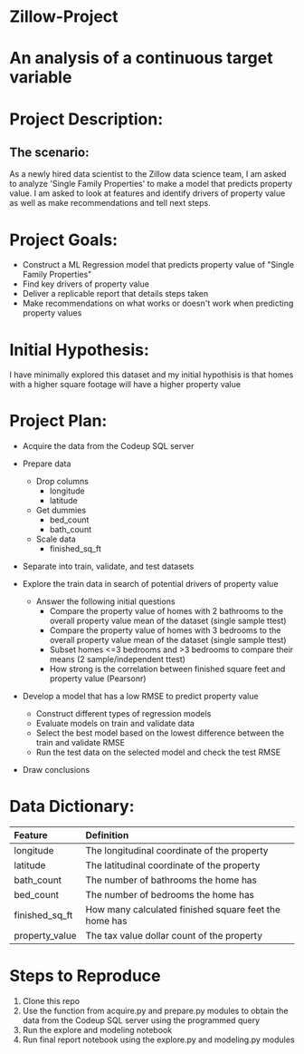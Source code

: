 # Zillow-Project
# An analysis of a continuous target variable

# Project Description:
## The scenario:
As a newly hired data scientist to the Zillow data science team, I am asked to analyze 'Single Family Properties' to make a model that predicts property value. I am asked to look at features and identify drivers of property value as well as make recommendations and tell next steps.

# Project Goals:
* Construct a ML Regression model that predicts property value of "Single Family Properties"
* Find key drivers of property value
* Deliver a replicable report that details steps taken
* Make recommendations on what works or doesn't work when predicting property values

# Initial Hypothesis:
I have minimally explored this dataset and my initial hypothisis is that homes with a higher square footage will have a higher property value

# Project Plan:

* Acquire the data from the Codeup SQL server

* Prepare data
   * Drop columns
       * longitude
       * latitude
   * Get dummies
       * bed_count
       * bath_count
   * Scale data
       * finished_sq_ft

* Separate into train, validate, and test datasets
 
* Explore the train data in search of potential drivers of property value
   * Answer the following initial questions
       * Compare the property value of homes with 2 bathrooms to the overall property value mean of the dataset (single sample ttest)
       * Compare the property value of homes with 3 bedrooms to the overall property value mean of the dataset (single sample ttest)
       * Subset homes <=3 bedrooms and >3 bedrooms to compare their means (2 sample/independent ttest)
       * How strong is the correlation between finished square feet and property value (Pearsonr)
       
* Develop a model that has a low RMSE to predict property value
   * Construct different types of regression models
   * Evaluate models on train and validate data
   * Select the best model based on the lowest difference between the train and validate RMSE
   * Run the test data on the selected model and check the test RMSE
 
* Draw conclusions

# Data Dictionary:

| Feature | Definition |
|:--------|:-----------|
|longitude| The longitudinal coordinate of the property|
|latitude| The latitudinal coordinate of the property|
|bath_count| The number of bathrooms the home has|
|bed_count| The number of bedrooms the home has|
|finished_sq_ft| How many calculated finished square feet the home has|
|property_value| The tax value dollar count of the property|

# Steps to Reproduce
1. Clone this repo
2. Use the function from acquire.py and prepare.py modules to obtain the data from the Codeup SQL server using the programmed query
3. Run the explore and modeling notebook
4. Run final report notebook using the explore.py and modeling.py modules
